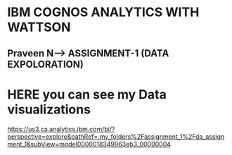 # IBM COGNOS ANALYTICS WITH WATTSON 
## Praveen N--> ASSIGNMENT-1 (DATA EXPOLORATION) 


# HERE you can see my  Data visualizations 
https://us3.ca.analytics.ibm.com/bi/?perspective=explore&pathRef=.my_folders%2Fassignment_1%2Fda_assignment_1&subView=model0000018349963eb3_00000004
